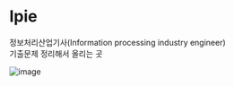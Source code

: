 # Ipie
정보처리산업기사(Information processing industry engineer) <br>
기출문제 정리해서 올리는 곳 <br>



![image](https://user-images.githubusercontent.com/80014509/230012861-dc075955-2c59-41f8-b5d1-1eb7c1870c2f.png)
